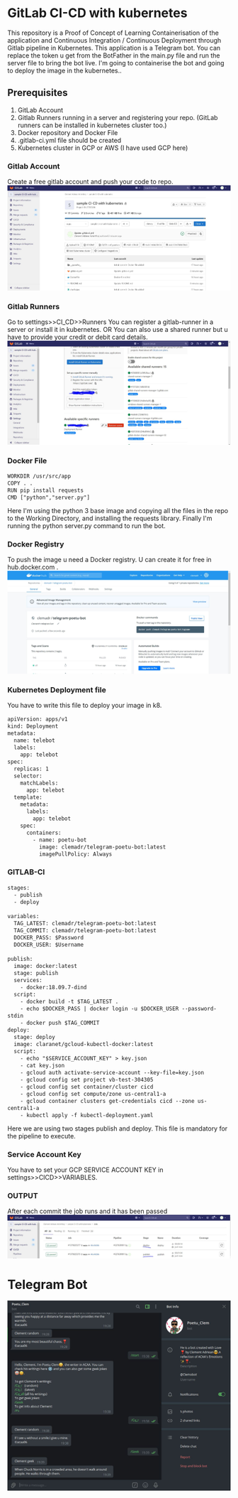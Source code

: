 # GitLab CI-CD with kubernetes
This repository is a Proof of Concept of Learning Containerisation of the application and Continuous Integration / Continuous Deployment through Gitlab pipeline in Kubernetes.
This application is a Telegram bot. You can replace the token u get from the BotFather in the main.py file and run the server file to bring the bot live. I'm going to containerise the bot and going to deploy the image in the kubernetes..
## Prerequisites
1. GitLab Account
2. Gitlab Runners running in a server and registering your repo. (GitLab runners can be installed in kubernetes cluster too.)
3. Docker repository and Docker File
4. .gitlab-ci.yml file should be created
5. Kubernetes cluster in GCP or AWS (I have used GCP here)

### Gitlab Account
Create a free gitlab account and push your code to repo.
<img src="assets/gitlab-account.JPG">

### Gitlab Runners
Go to settings>>CI_CD>>Runners
You can register a gitlab-runner in a server or install it in kubernetes.
OR
You can also use a shared runner but u have to provide your credit or debit card details.
<img src="assets/Runners.JPG">

### Docker File
```FROM python:3
WORKDIR /usr/src/app
COPY . .
RUN pip install requests
CMD ["python","server.py"]
```
Here I'm using the python 3 base image and copying all the files in the repo to the Working Directory, and installing the requests library. Finally I'm running the python server.py command to run the bot.

### Docker Registry
To push the image u need a Docker registry. U can create it for free in hub.docker.com .
<img src="assets/Docker registry.JPG">

### Kubernetes Deployment file
You have to write this file to deploy your image in k8.
```
apiVersion: apps/v1
kind: Deployment
metadata:
  name: telebot
  labels:
    app: telebot
spec:
  replicas: 1
  selector:
    matchLabels:
      app: telebot
  template:
    metadata:
      labels:
        app: telebot
    spec:
      containers:
        - name: poetu-bot
          image: clemadr/telegram-poetu-bot:latest
          imagePullPolicy: Always

```
### GITLAB-CI
```
stages:
  - publish
  - deploy

variables:
  TAG_LATEST: clemadr/telegram-poetu-bot:latest
  TAG_COMMIT: clemadr/telegram-poetu-bot:latest
  DOCKER_PASS: $Password
  DOCKER_USER: $Username

publish:
  image: docker:latest
  stage: publish
  services:
    - docker:18.09.7-dind
  script:
    - docker build -t $TAG_LATEST .
    - echo $DOCKER_PASS | docker login -u $DOCKER_USER --password-stdin 
    - docker push $TAG_COMMIT
deploy:
  stage: deploy
  image: claranet/gcloud-kubectl-docker:latest
  script:
    - echo "$SERVICE_ACCOUNT_KEY" > key.json
    - cat key.json
    - gcloud auth activate-service-account --key-file=key.json
    - gcloud config set project vb-test-304305
    - gcloud config set container/cluster cicd
    - gcloud config set compute/zone us-central1-a
    - gcloud container clusters get-credentials cicd --zone us-central1-a
    - kubectl apply -f kubectl-deployment.yaml

```
Here we are using two stages publish and deploy. This file is mandatory for the pipeline to execute.

### Service Account Key
You have to set your GCP SERVICE ACCOUNT KEY in settings>>CICD>>VARIABLES.

### OUTPUT
After each commit the job runs and it has been passed
<img src="assets/jobs.JPG">


# Telegram Bot

<img src="assets/out.JPG"> 